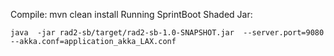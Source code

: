 Compile:
	mvn clean install
Running SprintBoot Shaded Jar:

	java  -jar rad2-sb/target/rad2-sb-1.0-SNAPSHOT.jar  --server.port=9080 --akka.conf=application_akka_LAX.conf
	


